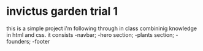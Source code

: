 # invictus garden trial 1
this is a simple project i'm following through in class combininig knowledge in html and css.
it consists
-navbar;
-hero section;
-plants section;
-founders;
-footer